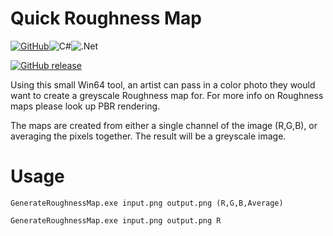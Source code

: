 # Quick Roughness Map

<a href="https://github.com/vltmedia/Quick-Roughness-Map"><img alt="GitHub" src="https://img.shields.io/badge/github-%23121011.svg?style=flat&logo=github&logoColor=white"/></a><img alt="C#" src="https://img.shields.io/badge/c%23-%23239120.svg?style=flat&logo=c-sharp&logoColor=white"/><img alt=".Net" src="https://img.shields.io/badge/.NET-5C2D91?style=flat&logo=.net&logoColor=white"/>

[![GitHub release](https://img.shields.io/github/release/vltmedia/Quick-Roughness-Map.svg)](https://GitHub.com/vltmedia/Quick-Roughness-Map/releases/)

Using this small  Win64 tool, an artist can pass in a color photo they would want to create a greyscale Roughness map for. For more info on Roughness maps please look up PBR rendering. 

The maps are created from either a single channel of the image (R,G,B), or averaging the pixels together. The result will be a greyscale image.

# Usage

```shell
GenerateRoughnessMap.exe input.png output.png (R,G,B,Average)
```

```
GenerateRoughnessMap.exe input.png output.png R
```

